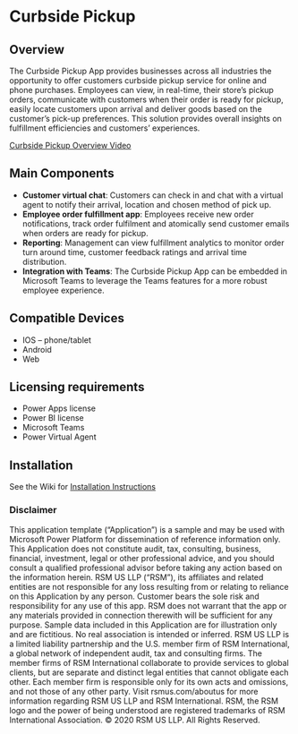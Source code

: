 # Curbside Pickup
## Overview
The Curbside Pickup App provides businesses across all industries the opportunity to offer customers curbside pickup service for online and phone purchases. Employees can view, in real-time, their store’s pickup orders, communicate with customers when their order is ready for pickup, easily locate customers upon arrival and deliver goods based on the customer’s pick-up preferences. This solution provides overall insights on fulfillment efficiencies and customers’ experiences.

[Curbside Pickup Overview Video](https://youtu.be/1_zhDnmNSsg)

## Main Components
- **Customer virtual chat**: Customers can check in and chat with a virtual agent to notify their arrival, location and chosen method of pick up. 
- **Employee order fulfillment app**: Employees receive new order notifications, track order fulfilment and atomically send customer emails when orders are ready for pickup.
- **Reporting**: Management can view fulfillment analytics to monitor order turn around time, customer feedback ratings and arrival time distribution.
- **Integration with Teams**: The Curbside Pickup App can be embedded in Microsoft Teams to leverage the Teams features for a more robust employee experience.

## Compatible Devices
- IOS – phone/tablet
- Android
- Web

## Licensing requirements
- Power Apps license
- Power BI license 
- Microsoft Teams
- Power Virtual Agent

## Installation
See the Wiki for [Installation Instructions](https://github.com/RSMUSD365/PowerPlatform-CurbsidePickup/wiki/Installation-Guide)

### Disclaimer
This application template (“Application”) is a sample and may be used with Microsoft Power Platform for dissemination of reference information only. This Application does not constitute audit, tax, consulting, business, financial, investment, legal or other professional advice, and you should consult a qualified professional advisor before taking any action based on the information herein. RSM US LLP (“RSM”), its affiliates and related entities are not responsible for any loss resulting from or relating to reliance on this Application by any person. Customer bears the sole risk and responsibility for any use of this app. RSM does not warrant that the app or any materials provided in connection therewith will be sufficient for any purpose. Sample data included in this Application are for illustration only and are fictitious. No real association is intended or inferred.
RSM US LLP is a limited liability partnership and the U.S. member firm of RSM International, a global network of independent audit, tax and consulting firms. The member firms of RSM International collaborate to provide services to global clients, but are separate and distinct legal entities that cannot obligate each other. Each member firm is responsible only for its own acts and omissions, and not those of any other party. Visit rsmus.com/aboutus for more information regarding RSM US LLP and RSM International. 
RSM, the RSM logo and the power of being understood are registered trademarks of RSM International Association. 
© 2020 RSM US LLP. All Rights Reserved.
